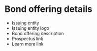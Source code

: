 # Bond offering details

- Issuing entity
- Issuing entity logo
- Bond offering description
- Prospectus link
- Learn more link
